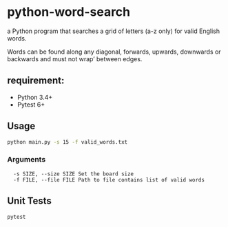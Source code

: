# python-word-search

a Python program that searches a grid of letters (a-z only) for valid English words.

Words can be found along any diagonal, forwards, upwards, downwards or backwards and must not wrap’ between edges.

## requirement:

- Python 3.4+
- Pytest 6+

## Usage

```sh
python main.py -s 15 -f valid_words.txt
```

### Arguments

```
  -s SIZE, --size SIZE Set the board size
  -f FILE, --file FILE Path to file contains list of valid words
```

## Unit Tests

```sh
pytest
```